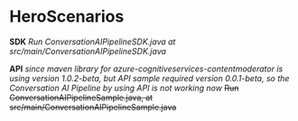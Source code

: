 # HeroScenarios #

__SDK__
*Run ConversationAIPipelineSDK.java at src/main/ConversationAIPipelineSDK.java*

__API__
_since maven library for azure-cognitiveservices-contentmoderator is using version 1.0.2-beta, but API sample required version 0.0.1-beta, so the Conversation AI Pipeline by using API is not working now_
~~Run ConversationAIPipelineSample.java, at src/main/ConversationAIPipelineSample.java~~
